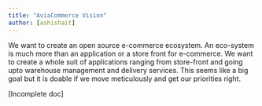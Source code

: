 ```yaml
---
title: "AviaCommerce Vision"
author: [ashishait]
---
```


We want to create an open source e-commerce ecosystem. An eco-system is much more than an application or a store front for e-commerce. We want to create a whole suit of applications ranging from store-front and going upto warehouse management and delivery services. This seems like a big goal but it is doable if we move meticulously and get our priorities right. 

[Incomplete doc]